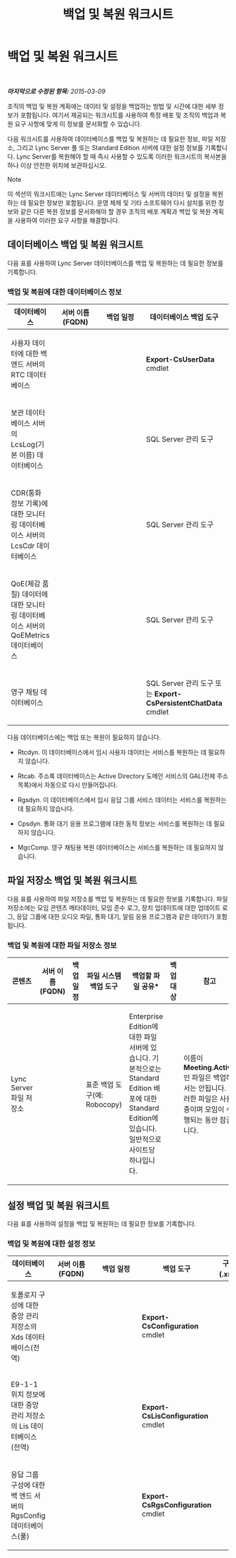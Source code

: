 ﻿---
title: 백업 및 복원 워크시트
TOCTitle: 백업 및 복원 워크시트
ms:assetid: 26c78155-0306-41ac-845b-7ad58000a1d6
ms:mtpsurl: https://technet.microsoft.com/ko-kr/library/Hh202169(v=OCS.15)
ms:contentKeyID: 52056809
ms.date: 08/10/2015
mtps_version: v=OCS.15
ms.translationtype: HT
---

# 백업 및 복원 워크시트

 

_**마지막으로 수정된 항목:** 2015-03-09_

조직의 백업 및 복원 계획에는 데이터 및 설정을 백업하는 방법 및 시간에 대한 세부 정보가 포함됩니다. 여기서 제공되는 워크시트를 사용하여 특정 배포 및 조직의 백업과 복원 요구 사항에 맞게 이 정보를 문서화할 수 있습니다.

다음 워크시트를 사용하여 데이터베이스를 백업 및 복원하는 데 필요한 정보, 파일 저장소, 그리고 Lync Server 풀 또는 Standard Edition 서버에 대한 설정 정보를 기록합니다. Lync Server를 복원해야 할 때 즉시 사용할 수 있도록 이러한 워크시트의 복사본을 하나 이상 안전한 위치에 보관하십시오.


> [!NOTE]
> 이 섹션의 워크시트에는 Lync Server 데이터베이스 및 서버의 데이터 및 설정을 복원하는 데 필요한 정보만 포함됩니다. 운영 체제 및 기타 소프트웨어 다시 설치를 위한 정보와 같은 다른 복원 정보를 문서화해야 할 경우 조직의 배포 계획과 백업 및 복원 계획을 사용하여 이러한 요구 사항을 해결합니다.



## 데이터베이스 백업 및 복원 워크시트

다음 표를 사용하여 Lync Server 데이터베이스를 백업 및 복원하는 데 필요한 정보를 기록합니다.

### 백업 및 복원에 대한 데이터베이스 정보

<table style="width:100%;">
<colgroup>
<col style="width: 14%" />
<col style="width: 14%" />
<col style="width: 14%" />
<col style="width: 14%" />
<col style="width: 14%" />
<col style="width: 14%" />
<col style="width: 14%" />
</colgroup>
<thead>
<tr class="header">
<th>데이터베이스</th>
<th>서버 이름(FQDN)</th>
<th>백업 일정</th>
<th>데이터베이스 백업 도구</th>
<th>백업 집합</th>
<th>백업 대상</th>
<th>참고</th>
</tr>
</thead>
<tbody>
<tr class="odd">
<td><p>사용자 데이터에 대한 백 엔드 서버의 RTC 데이터베이스</p></td>
<td><p>                    </p></td>
<td><p>                    </p></td>
<td><p><strong>Export-CsUserData</strong> cmdlet</p></td>
<td><p>이름:</p>
<p>만료:</p>
<p>                   </p></td>
<td><p>                    </p></td>
<td><p>                    </p></td>
</tr>
<tr class="even">
<td><p>보관 데이터베이스 서버의 LcsLog(기본 이름) 데이터베이스</p></td>
<td><p> </p></td>
<td><p> </p></td>
<td><p>SQL Server 관리 도구</p></td>
<td><p>이름:</p>
<p>만료:</p></td>
<td><p> </p></td>
<td><p> </p></td>
</tr>
<tr class="odd">
<td><p>CDR(통화 정보 기록)에 대한 모니터링 데이터베이스 서버의 LcsCdr 데이터베이스</p></td>
<td><p> </p></td>
<td><p> </p></td>
<td><p>SQL Server 관리 도구</p></td>
<td><p>이름:</p>
<p>만료:</p></td>
<td><p> </p></td>
<td><p> </p></td>
</tr>
<tr class="even">
<td><p>QoE(체감 품질) 데이터에 대한 모니터링 데이터베이스 서버의 QoEMetrics 데이터베이스</p></td>
<td><p> </p></td>
<td><p> </p></td>
<td><p>SQL Server 관리 도구</p></td>
<td><p>이름:</p>
<p>만료:</p></td>
<td><p> </p></td>
<td><p> </p></td>
</tr>
<tr class="odd">
<td><p>영구 채팅 데이터베이스</p></td>
<td><p></p></td>
<td><p></p></td>
<td><p>SQL Server 관리 도구 또는 <strong>Export-CsPersistentChatData</strong> cmdlet</p></td>
<td><p>이름:</p>
<p>만료:</p></td>
<td><p></p></td>
<td><p></p></td>
</tr>
</tbody>
</table>


다음 데이터베이스에는 백업 또는 복원이 필요하지 않습니다.

  - Rtcdyn. 이 데이터베이스에서 임시 사용자 데이터는 서비스를 복원하는 데 필요하지 않습니다.

  - Rtcab. 주소록 데이터베이스는 Active Directory 도메인 서비스의 GAL(전체 주소 목록)에서 자동으로 다시 만들어집니다.

  - Rgsdyn. 이 데이터베이스에서 임시 응답 그룹 서비스 데이터는 서비스를 복원하는 데 필요하지 않습니다.

  - Cpsdyn. 통화 대기 응용 프로그램에 대한 동적 정보는 서비스를 복원하는 데 필요하지 않습니다.

  - MgcComp. 영구 채팅용 복원 데이터베이스는 서비스를 복원하는 데 필요하지 않습니다.

## 파일 저장소 백업 및 복원 워크시트

다음 표를 사용하여 파일 저장소를 백업 및 복원하는 데 필요한 정보를 기록합니다. 파일 저장소에는 모임 콘텐츠 메타데이터, 모임 준수 로그, 장치 업데이트에 대한 업데이트 로그, 응답 그룹에 대한 오디오 파일, 통화 대기, 알림 응용 프로그램과 같은 데이터가 포함됩니다.

### 백업 및 복원에 대한 파일 저장소 정보

<table style="width:100%;">
<colgroup>
<col style="width: 14%" />
<col style="width: 14%" />
<col style="width: 14%" />
<col style="width: 14%" />
<col style="width: 14%" />
<col style="width: 14%" />
<col style="width: 14%" />
</colgroup>
<thead>
<tr class="header">
<th>콘텐츠</th>
<th>서버 이름(FQDN)</th>
<th>백업 일정</th>
<th>파일 시스템 백업 도구</th>
<th>백업할 파일 공유*</th>
<th>백업 대상</th>
<th>참고</th>
</tr>
</thead>
<tbody>
<tr class="odd">
<td><p>Lync Server 파일 저장소</p></td>
<td><p></p></td>
<td><p></p></td>
<td><p>표준 백업 도구(예: Robocopy)</p></td>
<td><p>Enterprise Edition에 대한 파일 서버에 있습니다. 기본적으로는 Standard Edition 배포에 대한 Standard Edition에 있습니다. 일반적으로 사이트당 하나입니다.</p></td>
<td><p></p></td>
<td><p>이름이 <strong>Meeting.Active</strong>인 파일은 백업해서는 안됩니다. 이러한 파일은 사용 중이며 모임이 수행되는 동안 잠깁니다.</p></td>
</tr>
</tbody>
</table>


## 설정 백업 및 복원 워크시트

다음 표를 사용하여 설정을 백업 및 복원하는 데 필요한 정보를 기록합니다.

### 백업 및 복원에 대한 설정 정보

<table style="width:100%;">
<colgroup>
<col style="width: 14%" />
<col style="width: 14%" />
<col style="width: 14%" />
<col style="width: 14%" />
<col style="width: 14%" />
<col style="width: 14%" />
<col style="width: 14%" />
</colgroup>
<thead>
<tr class="header">
<th>데이터베이스</th>
<th>서버 이름(FQDN)</th>
<th>백업 일정</th>
<th>백업 도구</th>
<th>구성 파일(.xml) 이름</th>
<th>백업 위치</th>
<th>참고</th>
</tr>
</thead>
<tbody>
<tr class="odd">
<td><p>토폴로지 구성에 대한 중앙 관리 저장소의 Xds 데이터베이스(전역)</p></td>
<td><p>                    </p></td>
<td><p>                    </p></td>
<td><p><strong>Export-CsConfiguration</strong> cmdlet</p></td>
<td><p>                   </p></td>
<td><p>                    </p></td>
<td><p>                   </p></td>
</tr>
<tr class="even">
<td><p>E9-1-1 위치 정보에 대한 중앙 관리 저장소의 Lis 데이터베이스(전역)</p></td>
<td><p> </p></td>
<td><p> </p></td>
<td><p><strong>Export-CsLisConfiguration</strong> cmdlet</p></td>
<td><p></p></td>
<td><p> </p></td>
<td><p>                    </p></td>
</tr>
<tr class="odd">
<td><p>응답 그룹 구성에 대한 백 엔드 서버의 RgsConfig 데이터베이스(풀)</p></td>
<td><p> </p></td>
<td><p> </p></td>
<td><p><strong>Export-CsRgsConfiguration</strong> cmdlet</p></td>
<td><p></p></td>
<td><p> </p></td>
<td><p>                    </p></td>
</tr>
</tbody>
</table>


